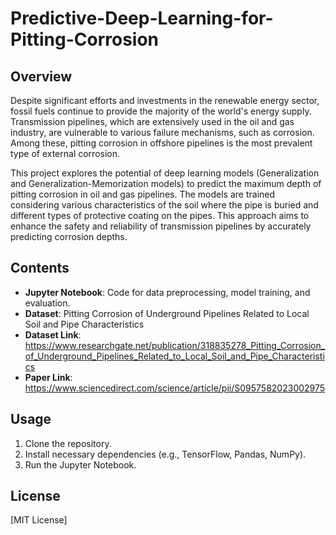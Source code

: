 # Predictive-Deep-Learning-for-Pitting-Corrosion
## Overview
Despite significant efforts and investments in the renewable energy sector, fossil fuels continue to provide the majority of the world's energy supply. Transmission pipelines, which are extensively used in the oil and gas industry, are vulnerable to various failure mechanisms, such as corrosion. Among these, pitting corrosion in offshore pipelines is the most prevalent type of external corrosion.

This project explores the potential of deep learning models (Generalization and Generalization-Memorization models) to predict the maximum depth of pitting corrosion in oil and gas pipelines. The models are trained considering various characteristics of the soil where the pipe is buried and different types of protective coating on the pipes. This approach aims to enhance the safety and reliability of transmission pipelines by accurately predicting corrosion depths.

## Contents
- **Jupyter Notebook**: Code for data preprocessing, model training, and evaluation.
- **Dataset**: Pitting Corrosion of Underground Pipelines Related to Local Soil and Pipe Characteristics
- **Dataset Link**: https://www.researchgate.net/publication/318835278_Pitting_Corrosion_of_Underground_Pipelines_Related_to_Local_Soil_and_Pipe_Characteristics
- **Paper Link**: https://www.sciencedirect.com/science/article/pii/S0957582023002975

## Usage
1. Clone the repository.
2. Install necessary dependencies (e.g., TensorFlow, Pandas, NumPy).
3. Run the Jupyter Notebook.

## License
[MIT License]
